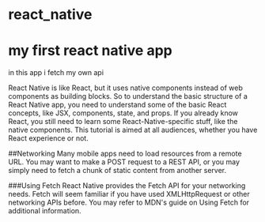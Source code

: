 # react_native

# my first react native app 

in this app i fetch my own api 

React Native is like React, but it uses native components instead of web components as building blocks. So to understand the basic structure of a React Native app, you need to understand some of the basic React concepts, like JSX, components, state, and props. If you already know React, you still need to learn some React-Native-specific stuff, like the native components. This tutorial is aimed at all audiences, whether you have React experience or not.


##Networking
Many mobile apps need to load resources from a remote URL. You may want to make a POST request to a REST API, or you may simply need to fetch a chunk of static content from another server.

###Using Fetch
React Native provides the Fetch API for your networking needs. Fetch will seem familiar if you have used XMLHttpRequest or other networking APIs before. You may refer to MDN's guide on Using Fetch for additional information.



